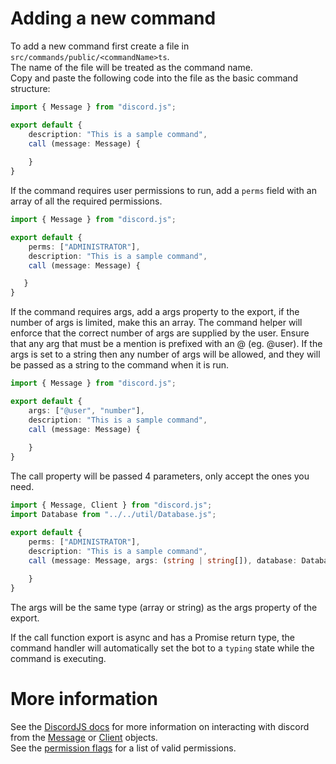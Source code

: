 # Adding a new command
To add a new command first create a file in `src/commands/public/<commandName>ts`.  
The name of the file will be treated as the command name.  
Copy and paste the following code into the file as the basic command structure:  
```typescript
import { Message } from "discord.js";

export default {
    description: "This is a sample command",
    call (message: Message) {
    
    }
}
```

If the command requires user permissions to run, add a `perms` field with an array of all the required permissions.
```typescript
import { Message } from "discord.js";

export default {
    perms: ["ADMINISTRATOR"],
    description: "This is a sample command",
    call (message: Message) {

   }
}
```

If the command requires args, add a args property to the export, if the number of args is limited, make this an array. The command helper will enforce that the correct number of args are supplied by the user. Ensure that any arg that must be a mention is prefixed with an @ (eg. @user). If the args is set to a string then any number of args will be allowed, and they will be passed as a string to the command when it is run.
```typescript
import { Message } from "discord.js";

export default {
    args: ["@user", "number"],
    description: "This is a sample command",
    call (message: Message) {
    
    }
}
```

The call property will be passed 4 parameters, only accept the ones you need.
```typescript
import { Message, Client } from "discord.js";
import Database from "../../util/Database.js";

export default {
    perms: ["ADMINISTRATOR"],
    description: "This is a sample command",
    call (message: Message, args: (string | string[]), database: Database, client: Client) {
    
    }
}
```
The args will be the same type (array or string) as the args property of the export.

If the call function export is async and has a Promise return type, the command handler will automatically set the bot to a `typing` state while the command is executing.

# More information
See the [DiscordJS docs](https://discord.js.org/#/docs/main/stable/general/welcome) for more information on interacting with discord from the [Message](https://discord.js.org/#/docs/main/stable/class/Message) or [Client](https://discord.js.org/#/docs/main/stable/class/Client) objects.  
See the [permission flags](https://discord.js.org/#/docs/main/stable/class/Permissions?scrollTo=s-FLAGS) for a list of valid permissions.
